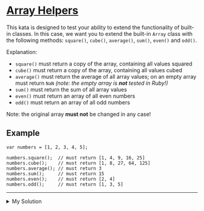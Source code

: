 # [Array Helpers](https://www.codewars.com/kata/5389864ec72ce03383000484)

This kata is designed to test your ability to extend the functionality of built-in classes. In this case, we want you to
extend the built-in `Array` class with the following methods: `square()`, `cube()`, `average()`, `sum()`, `even()` and
`odd()`.

Explanation:

- `square()` must return a copy of the array, containing all values squared
- `cube()` must return a copy of the array, containing all values cubed
- `average()` must return the average of all array values; on an empty array must return `NaN` _(note: the empty array
  is **not** tested in Ruby!)_
- `sum()` must return the sum of all array values
- `even()` must return an array of all even numbers
- `odd()` must return an array of all odd numbers

Note: the original array **must not** be changed in any case!

## Example

    var numbers = [1, 2, 3, 4, 5];

    numbers.square();  // must return [1, 4, 9, 16, 25]
    numbers.cube();    // must return [1, 8, 27, 64, 125]
    numbers.average(); // must return 3
    numbers.sum();     // must return 15
    numbers.even();    // must return [2, 4]
    numbers.odd();     // must return [1, 3, 5]

---

<details><summary>My Solution</summary>

```js
Array.prototype.square = function () {
  return this.map((v) => v ** 2);
};
Array.prototype.cube = function () {
  return this.map((v) => v ** 3);
};
Array.prototype.average = function () {
  return this.length ? this.sum() / this.length : NaN;
};
Array.prototype.sum = function () {
  return this.reduce((acc, cur) => (acc += cur));
};
Array.prototype.even = function () {
  return this.filter((v) => v % 2 === 0);
};
Array.prototype.odd = function () {
  return this.filter((v) => v % 2);
};
```

</details>
